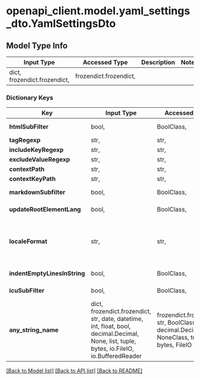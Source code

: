 # openapi_client.model.yaml_settings_dto.YamlSettingsDto

## Model Type Info
Input Type | Accessed Type | Description | Notes
------------ | ------------- | ------------- | -------------
dict, frozendict.frozendict,  | frozendict.frozendict,  |  | 

### Dictionary Keys
Key | Input Type | Accessed Type | Description | Notes
------------ | ------------- | ------------- | ------------- | -------------
**htmlSubFilter** | bool,  | BoolClass,  | Default: false | [optional] 
**tagRegexp** | str,  | str,  |  | [optional] 
**includeKeyRegexp** | str,  | str,  |  | [optional] 
**excludeValueRegexp** | str,  | str,  |  | [optional] 
**contextPath** | str,  | str,  |  | [optional] 
**contextKeyPath** | str,  | str,  |  | [optional] 
**markdownSubfilter** | bool,  | BoolClass,  | Default: false | [optional] 
**updateRootElementLang** | bool,  | BoolClass,  | Default: false | [optional] 
**localeFormat** | str,  | str,  |  | [optional] must be one of ["MEMSOURCE", "RFC_5646", "ANDROID_QUALIFIER", "ANDROID_QUALIFIER_BCP", ] 
**indentEmptyLinesInString** | bool,  | BoolClass,  | Default: true | [optional] 
**icuSubFilter** | bool,  | BoolClass,  | Default: &#x60;false&#x60; | [optional] 
**any_string_name** | dict, frozendict.frozendict, str, date, datetime, int, float, bool, decimal.Decimal, None, list, tuple, bytes, io.FileIO, io.BufferedReader | frozendict.frozendict, str, BoolClass, decimal.Decimal, NoneClass, tuple, bytes, FileIO | any string name can be used but the value must be the correct type | [optional]

[[Back to Model list]](../../README.md#documentation-for-models) [[Back to API list]](../../README.md#documentation-for-api-endpoints) [[Back to README]](../../README.md)

